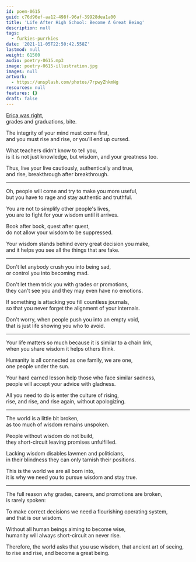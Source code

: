 ```yaml
---
id: poem-0615
guid: c76d96ef-aa12-498f-96af-39928dea1a00
title: 'Life After High School: Become A Great Being'
description: null
tags:
  - furkies-purrkies
date: '2021-11-05T22:50:42.558Z'
lastmod: null
weight: 61500
audio: poetry-0615.mp3
image: poetry-0615-illustration.jpg
images: null
artwork:
  - https://unsplash.com/photos/7rpwyZhkmNg
resources: null
features: {}
draft: false
---
```


[Erica was right](https://www.youtube.com/watch?v=9M4tdMsg3ts),\
grades and graduations, bite.

The integrity of your mind must come first,\
and you must rise and rise, or you'll end up cursed.

What teachers didn't know to tell you,\
is it is not just knowledge, but wisdom, and your greatness too.

Thus, live your live cautiously, authentically and true,\
and rise, breakthrough after breakthrough.

---

Oh, people will come and try to make you more useful,\
but you have to rage and stay authentic and truthful.

You are not to simplify other people's lives,\
you are to fight for your wisdom until it arrives.

Book after book, quest after quest,\
do not allow your wisdom to be suppressed.

Your wisdom stands behind every great decision you make,\
and it helps you see all the things that are fake.

---

Don't let anybody crush you into being sad,\
or control you into becoming mad.

Don't let them trick you with grades or promotions,\
they can't see you and they may even have no emotions.

If something is attacking you fill countless journals,\
so that you never forget the alignment of your internals.

Don't worry, when people push you into an empty void,\
that is just life showing you who to avoid.

---

Your life matters so much because it is similar to a chain link,\
when you share wisdom it helps others think.

Humanity is all connected as one family, we are one,\
one people under the sun.

Your hard earned lesson help those who face similar sadness,\
people will accept your advice with gladness.

All you need to do is enter the culture of rising,\
rise, and rise, and rise again, without apologizing.

---

The world is a little bit broken,\
as too much of wisdom remains unspoken.

People without wisdom do not build,\
they short-circuit leaving promises unfulfilled.

Lacking wisdom disables lawmen and politicians,\
in their blindness they can only tarnish their positions.

This is the world we are all born into,\
it is why we need you to pursue wisdom and stay true.

---

The full reason why grades, careers, and promotions are broken,\
is rarely spoken:

To make correct decisions we need a flourishing operating system,\
and that is our wisdom.

Without all human beings aiming to become wise,\
humanity will always short-circuit an never rise.

Therefore, the world asks that you use wisdom, that ancient art of seeing,\
to rise and rise, and become a great being.
